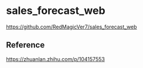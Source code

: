 # sales_forecast_web
https://github.com/RedMagicVer7/sales_forecast_web


## Reference
https://zhuanlan.zhihu.com/p/104157553
